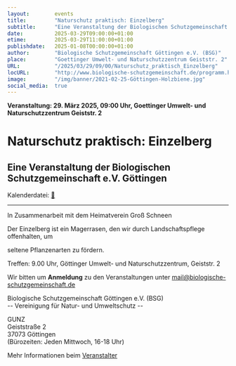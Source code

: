 ```yaml
---
layout:        events
title:         "Naturschutz praktisch: Einzelberg"
subtitle:      "Eine Veranstaltung der Biologischen Schutzgemeinschaft e.V. Göttingen"
date:          2025-03-29T09:00:00+01:00
etime:         2025-03-29T11:00:00+01:00
publishdate:   2025-01-08T00:00:00+01:00
author:        "Biologische Schutzgemeinschaft Göttingen e.V. (BSG)"
place:         "Goettinger Umwelt- und Naturschutzzentrum Geiststr. 2"
URL:           "/2025/03/29/09/00/Naturschutz_praktisch_Einzelberg"
locURL:        "http://www.biologische-schutzgemeinschaft.de/programm.html"
image:         "/img/banner/2021-02-25-Göttingen-Holzbiene.jpg"
social_media:  true
---
```


**Veranstaltung: 29. März 2025, 09:00 Uhr, Goettinger Umwelt- und Naturschutzzentrum Geiststr. 2**

Naturschutz praktisch: Einzelberg
===========

Eine Veranstaltung der Biologischen Schutzgemeinschaft e.V. Göttingen
-----------


Kalenderdatei: [📆](/ics/2025-03-29_09-00_naturschutz_praktisch_einzelberg.ics)

-------------


In Zusammenarbeit mit dem Heimatverein Groß Schneen

Der Einzelberg ist ein Magerrasen, den wir durch Landschaftspflege offenhalten, um

seltene Pflanzenarten zu fördern.

Treffen: 9.00 Uhr, Göttinger Umwelt- und Naturschutzzentrum, Geiststr. 2


Wir bitten um **Anmeldung** zu den Veranstaltungen unter mail@biologische-schutzgemeinschaft.de

Biologische Schutzgemeinschaft Göttingen e.V. (BSG)  
-- Vereinigung für Natur- und Umweltschutz --  

GUNZ  
Geiststraße 2  
37073 Göttingen  
(Bürozeiten: Jeden Mittwoch, 16-18 Uhr)


Mehr Informationen beim [Veranstalter](http://www.biologische-schutzgemeinschaft.de/programm.html)
